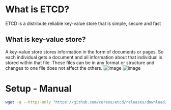 # What is ETCD?
ETCD is a distribute reliable key-value store that is simple, secure and fast

## What is key-value store?
A key-value store stores information in the form of documents or pages. So each individual gets a document and all information about that individual is stored within that file. These files can be in any format or structure and changes to one file does not affect the others. 
![image](https://user-images.githubusercontent.com/87442305/209459214-2a8e905c-a239-4ad2-aa9b-896cf54bef80.png)   ![image](https://user-images.githubusercontent.com/87442305/209459215-77e5ebba-297c-40a3-b446-6e2abf4603ad.png)

# Setup - Manual
```bash
wget -q --https-only "https://github.com/coreos/etcd/releases/download/v3.3.9/etcd-v3.3.9-linux-amd64.tar.gz"
```

